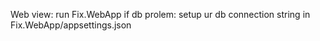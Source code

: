 
Web view:
run Fix.WebApp
if db prolem: setup ur db connection string in Fix.WebApp/appsettings.json
